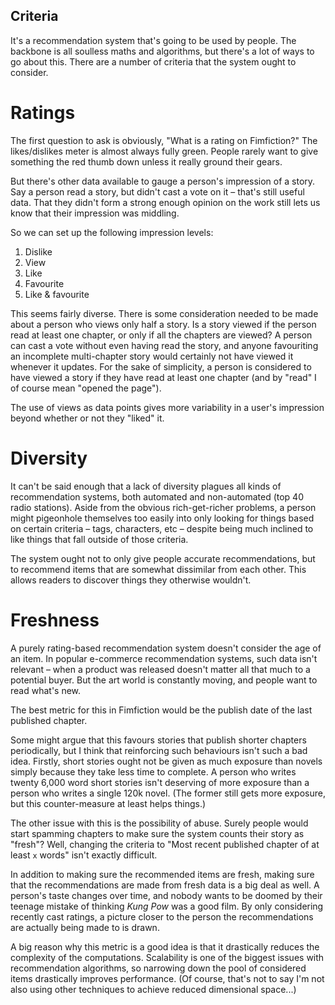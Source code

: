 Criteria
--------

It's a recommendation system that's going to be used by people. The backbone is all soulless maths and algorithms, but there's a lot of ways to go about this. There are a number of criteria that the system ought to consider.

Ratings
=======

The first question to ask is obviously, "What is a rating on Fimfiction?" The likes/dislikes meter is almost always fully green. People rarely want to give something the red thumb down unless it really ground their gears.

But there's other data available to gauge a person's impression of a story. Say a person read a story, but didn't cast a vote on it – that's still useful data. That they didn't form a strong enough opinion on the work still lets us know that their impression was middling.

So we can set up the following impression levels:

1. Dislike
2. View
3. Like
4. Favourite
5. Like & favourite

This seems fairly diverse. There is some consideration needed to be made about a person who views only half a story. Is a story viewed if the person read at least one chapter, or only if all the chapters are viewed? A person can cast a vote without even having read the story, and anyone favouriting an incomplete multi-chapter story would certainly not have viewed it whenever it updates. For the sake of simplicity, a person is considered to have viewed a story if they have read at least one chapter (and by "read" I of course mean "opened the page").

The use of views as data points gives more variability in a user's impression beyond whether or not they "liked" it.

Diversity
=========

It can't be said enough that a lack of diversity plagues all kinds of recommendation systems, both automated and non-automated (top 40 radio stations). Aside from the obvious rich-get-richer problems, a person might pigeonhole themselves too easily into only looking for things based on certain criteria – tags, characters, etc – despite being much inclined to like things that fall outside of those criteria.

The system ought not to only give people accurate recommendations, but to recommend items that are somewhat dissimilar from each other. This allows readers to discover things they otherwise wouldn't.

Freshness
=========

A purely rating-based recommendation system doesn't consider the age of an item. In popular e-commerce recommendation systems, such data isn't relevant – when a product was released doesn't matter all that much to a potential buyer. But the art world is constantly moving, and people want to read what's new.

The best metric for this in Fimfiction would be the publish date of the last published chapter.

Some might argue that this favours stories that publish shorter chapters periodically, but I think that reinforcing such behaviours isn't such a bad idea. Firstly, short stories ought not be given as much exposure than novels simply because they take less time to complete. A person who writes twenty 6,000 word short stories isn't deserving of more exposure than a person who writes a single 120k novel. (The former still gets more exposure, but this counter-measure at least helps things.)

The other issue with this is the possibility of abuse. Surely people would start spamming chapters to make sure the system counts their story as "fresh"? Well, changing the criteria to "Most recent published chapter of at least `x` words" isn't exactly difficult.

In addition to making sure the recommended items are fresh, making sure that the recommendations are made from fresh data is a big deal as well. A person's taste changes over time, and nobody wants to be doomed by their teenage mistake of thinking *Kung Pow* was a good film. By only considering recently cast ratings, a picture closer to the person the recommendations are actually being made to is drawn.

A big reason why this metric is a good idea is that it drastically reduces the complexity of the computations. Scalability is one of the biggest issues with recommendation algorithms, so narrowing down the pool of considered items drastically improves performance. (Of course, that's not to say I'm not also using other techniques to achieve reduced dimensional space...)